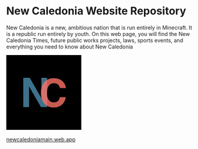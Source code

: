 # New Caledonia Website Repository
New Caledonia is a new, ambitious nation that is run entirely in Minecraft. It is a republic run entirely by youth. On this web page, you will find the New Caledonia Times, future public works projects, laws, sports events, and everything you need to know about New Caledonia

![images/logo.jpg](images/logo.jpg)

[newcaledoniamain.web.app](https://newcaledoniamain.web.app/)

